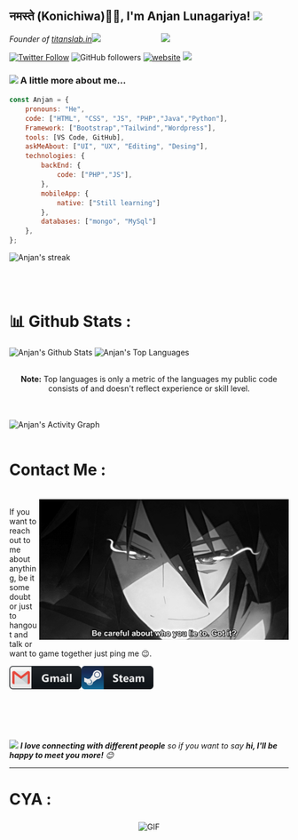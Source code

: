 <h2>नमस्ते (Konichiwa)🙏🏻, I'm Anjan Lunagariya! <img src="https://media.giphy.com/media/12oufCB0MyZ1Go/giphy.gif" width="50"></h2>
<img align='right' src="https://media.giphy.com/media/M9gbBd9nbDrOTu1Mqx/giphy.gif" width="230">
<p><em>Founder of <a href="https://www.titanslab.in/">titanslab.in</a><img src="https://media.giphy.com/media/WUlplcMpOCEmTGBtBW/giphy.gif" width="30"> 
</em></p>

[![Twitter Follow](https://img.shields.io/youtube/channel/subscribers/UCtKeMKpw9psu_2KS8TEZ-2A?style=social)](https://www.youtube.com/channel/UCtKeMKpw9psu_2KS8TEZ-2A)
![GitHub followers](https://img.shields.io/github/followers/Anjan-99?label=Follow&style=social)
[![website](https://img.shields.io/badge/Website-46a2f1.svg?&style=flat-square&logo=Google-Chrome&logoColor=white&link=http://titanslab.in/)](http://titanslab.in/)
![](https://visitor-badge.glitch.me/badge?page_id=Anjan-99.Anjan-99)


<!-- 👇 Hit in your console or terminal to connect with me.

```bash
npx anmol
```
**👆 This command line tool can be found at [npx anmol](https://github.com/anmol098/npx_card)** -->

### <img src="https://media.giphy.com/media/VgCDAzcKvsR6OM0uWg/giphy.gif" width="50"> A little more about me...  

```javascript
const Anjan = {
    pronouns: "He",
    code: ["HTML", "CSS", "JS", "PHP","Java","Python"],
    Framework: ["Bootstrap","Tailwind","Wordpress"],
    tools: [VS Code, GitHub],
    askMeAbout: ["UI", "UX", "Editing", "Desing"],
    technologies: {
        backEnd: {
            code: ["PHP","JS"],
        },
        mobileApp: {
            native: ["Still learning"]
        },
        databases: ["mongo", "MySql"]
    },
};
```
<p align="left">
<img title="🔥 Get streak stats for your profile at git.io/streak-stats" alt="Anjan's streak" src="https://github-readme-streak-stats.herokuapp.com/?user=Anjan-99&theme=black-ice&hide_border=true&stroke=0000&background=060A0CD0"/>
</p>


<br/>
<br/>

# 📊 Github Stats :

<img alt="Anjan's Github Stats" src="https://github-readme-stats.vercel.app/api?username=Anjan-99&show_icons=true&count_private=true&theme=react&hide_border=true&bg_color=0D1117" />
  <img alt="Anjan's Top Languages" src="https://github-readme-stats.vercel.app/api/top-langs/?username=Anjan-99&langs_count=8&count_private=true&layout=compact&theme=react&hide_border=true&bg_color=0D1117" />

<p align="middle"><br><b>Note:</b> Top languages is only a metric of the languages my public code consists of and doesn't reflect experience or skill level.</p>


<br/>
<br/>

<img alt="Anjan's Activity Graph" src="https://activity-graph.herokuapp.com/graph?username=Anjan-99&bg_color=0D1117&color=5BCDEC&line=5BCDEC&point=FFFFFF&hide_border=true" />

<br/>
<br/>

# Contact Me :

<p>
 </br>


<img hight="320" width="450" align="right" alt="GIF" src="https://github.com/Anjan-99/Anjan-99/blob/main/assets/93195.gif">


If you want to reach out to me about anything, be it some doubt or just to hangout and talk or want to game together just ping me 😉.

<a href="mailto:anjanpatel.2233@gmail.com">
 <img align="left" alt="Gmail" width="130" hight="100" src="https://github.com/Anjan-99/Anjan-99/blob/main/assets/icons/gmail.png" />
</a>
<a href="https://steamcommunity.com/profiles/76561198182224539/">
  <img align="left" alt="Steam" width="130" hight="100" src="https://github.com/Anjan-99/Anjan-99/blob/main/assets/icons/steam.png" />
</a>
 </p>
</br>
</br>
</br>
</br>
</br>
</br>
</br>



<img src="https://media.giphy.com/media/LnQjpWaON8nhr21vNW/giphy.gif" width="60"> <em><b>I love connecting with different people</b> so if you want to say <b>hi, I'll be happy to meet you more!</b> 😊</em>

---
# CYA :
<p align = "center">
<img hight="320" width="450" align="middle" alt="GIF" src="https://c.tenor.com/cu7EJBpK6rQAAAAC/luffy-smiling.gif">
</p>
 </br>

